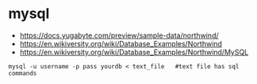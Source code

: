 # mysql

- https://docs.yugabyte.com/preview/sample-data/northwind/
- https://en.wikiversity.org/wiki/Database_Examples/Northwind
- https://en.wikiversity.org/wiki/Database_Examples/Northwind/MySQL

```  
mysql -u username -p pass yourdb < text_file   #text file has sql commands
```

